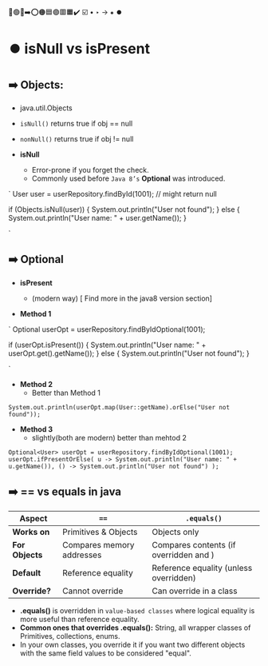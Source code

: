 🔵🟢🔴➡️⭕🟠🟦🟣🟥🟧✔️ ☑️ • ‣ → ⁕ ⏺️

# ⏺️ isNull vs isPresent

## ➡️ **Objects:**

- java.util.Objects
- `isNull()` returns true if obj == null
- `nonNull()` returns true if obj != null

- **isNull**
  - Error-prone if you forget the check.
  - Commonly used before `Java 8’s` **Optional** was introduced.

`
User user = userRepository.findById(1001); // might return null

if (Objects.isNull(user)) {
System.out.println("User not found");
} else {
System.out.println("User name: " + user.getName());
}

`

## ➡️ **Optional**

- **isPresent**

  - (modern way) [ Find more in the java8 version section]

- **Method 1**

`
Optional<User> userOpt = userRepository.findByIdOptional(1001);

if (userOpt.isPresent()) {
System.out.println("User name: " + userOpt.get().getName());
} else {
System.out.println("User not found");
}

`

- **Method 2**
  - Better than Method 1

`System.out.println(userOpt.map(User::getName).orElse("User not found"));`

- **Method 3**
  - slightly(both are modern) better than mehtod 2

`Optional<User> userOpt = userRepository.findByIdOptional(1001);
userOpt.ifPresentOrElse(
u -> System.out.println("User name: " + u.getName()),
() -> System.out.println("User not found")
);
`

## ➡️ == vs equals in java

| **Aspect**      | **`==`**                  | **`.equals()`**                        |
| --------------- | ------------------------- | -------------------------------------- |
| **Works on**    | Primitives & Objects      | Objects only                           |
| **For Objects** | Compares memory addresses | Compares contents (if overridden and ) |
| **Default**     | Reference equality        | Reference equality (unless overridden) |
| **Override?**   | Cannot override           | Can override in a class                |

- **.equals()** is overridden in `value-based classes` where logical equality is more useful than reference equality.
- **Common ones that overrides .equals():** String, all wrapper classes of Primitives, collections, enums.
- In your own classes, you override it if you want two different objects with the same field values to be considered "equal".
